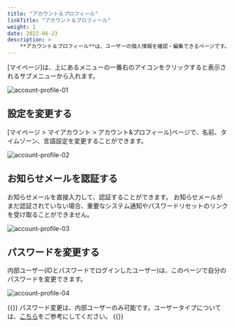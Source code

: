 ```yaml
---
title: "アカウント＆プロフィール"
linkTitle: "アカウント＆プロフィール"
weight: 1
date: 2022-06-23
description: >
    **アカウント＆プロフィール**は、ユーザーの個人情報を確認・編集できるページです。
---
```


[マイページ]は、上にあるメニューの一番右のアイコンをクリックすると表示されるサブメニューから入れます。

![account-profile-01](/ja/docs/guides/my-page/account-profile-img/account-profile-01_ja.png)
<br>

## 設定を変更する
[マイページ > マイアカウント > アカウント&プロフィール]ページで、名前、タイムゾーン、言語設定を変更することができます。

![account-profile-02](/ja/docs/guides/my-page/account-profile-img/account-profile-02_ja.png)
<br>

## お知らせメールを認証する
お知らせメールを直接入力して、認証することができます。
お知らせメールがまだ認証されていない場合、重要なシステム通知やパスワードリセットのリンクを受け取ることができません。

![account-profile-03](/ja/docs/guides/my-page/account-profile-img/account-profile-03_ja.png)
<br>

## パスワードを変更する
内部ユーザー(IDとパスワードでログインしたユーザー)は、このページで自分のパスワードを変更できます。

![account-profile-04](/ja/docs/guides/my-page/account-profile-img/account-profile-04_ja.png)

{{<alert>}}
パスワード変更は、内部ユーザーのみ可能です。ユーザータイプについては、[こちら](/ja/docs/guides/administration/iam-user/)をご参考にしてください。
{{</alert>}}
